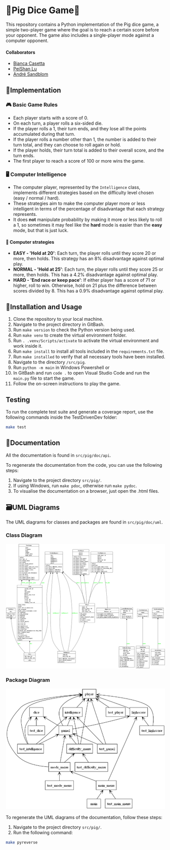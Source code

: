 # 🐽Pig Dice Game🐽

This repository contains a Python implementation of the Pig dice game, a simple two-player game where the goal is to reach a certain score before your opponent. The game also includes a single-player mode against a computer opponent.

#### Collaborators
- [Bianca Casetta](https://github.com/biancacasetta)
- [PeiShan Lu](https://github.com/peishh)
- [André Sandblom](https://github.com/AndreSandblom)

## 🎲Implementation

### 🎮 Basic Game Rules
- Each player starts with a score of 0.
- On each turn, a player rolls a six-sided die.
- If the player rolls a 1, their turn ends, and they lose all the points accumulated during that turn.
- If the player rolls a number other than 1, the number is added to their turn total, and they can choose to roll again or hold.
- If the player holds, their turn total is added to their overall score, and the turn ends.
- The first player to reach a score of 100 or more wins the game.

### 🖥️ Computer Intelligence
- The computer player, represented by the `Intelligence` class, implements different strategies based on the difficulty level chosen (easy / normal / hard).
- These strategies aim to make the computer player more or less intelligent in terms of the percentage of disadvantage that each strategy represents.
- It does **not** manipulate probability by making it more or less likely to roll a 1, so sometimes it may feel like the **hard** mode is easier than the **easy** mode, but that is just luck.

#### 🧠 Computer strategies
- **EASY - 'Hold at 20'**: Each turn, the player rolls until they score 20 or more, then holds. This strategy has an 8% disadvantage against optimal play.
- **NORMAL - 'Hold at 25'**: Each turn, the player rolls until they score 25 or more, then holds. This has a 4.2% disadvantage against optimal play.
- **HARD - 'End race or keep pace'**: If either player has a score of 71 or higher, roll to win. Otherwise, hold on 21 plus the difference between scores divided by 8. This has a 0.9% disadvantage against optimal play.

## 🎲Installation and Usage

1. Clone the repository to your local machine.
2. Navigate to the project directory in GitBash.
3. Run `make version` to check the Python version being used.
4. Run `make venv` to create the virtual environment folder.
5. Run `. .venv/Scripts/activate` to activate the virtual environment and work inside it.
5. Run `make install` to install all tools included in the `requirements.txt` file.
6. Run `make installed` to verify that all necessary tools have been installed.
7. Navigate to the directory `/src/pig`.
8. Run `python -m main` in Windows Powershell or
9. In GitBash and run `code .` to open Visual Studio Code and run the `main.py` file to start the game.
10. Follow the on-screen instructions to play the game.

## Testing

To run the complete test suite and generate a coverage report, use the following commands inside the TestDrivenDev folder:

```bash
make test
```

## 📃Documentation

All the documentation is found in `src/pig/doc/api`. 

To regenerate the documentation from the code, you can use the following steps:

1. Navigate to the project directory `src/pig/`.
2. If using Windows, run `make pdoc`, otherwise run `make pydoc`.
3. To visualise the documentation on a browser, just open the .html files.

## 🗃️UML Diagrams

The UML diagrams for classes and packages are found in `src/pig/doc/uml`.

### Class Diagram

<img src="src/pig/doc/uml/classes.png">

### Package Diagram

<img src="src/pig/doc/uml/packages.png">

To regenerate the UML diagrams of the documentation, follow these steps:

1. Navigate to the project directory `src/pig/`.
2. Run the following command:

```bash
make pyreverse
```
